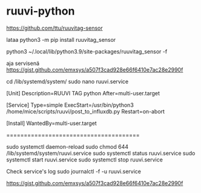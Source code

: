 # ruuvi-python

https://github.com/ttu/ruuvitag-sensor


lataa 
python3 -m pip install ruuvitag_sensor

python3 ~/.local/lib/python3.9/site-packages/ruuvitag_sensor -f

aja servisenä
https://gist.github.com/emxsys/a507f3cad928e66f6410e7ac28e2990f

cd /lib/systemd/system/
sudo nano ruuvi.service

[Unit]
Description=RUUVI TAG python
After=multi-user.target

[Service]
Type=simple
ExecStart=/usr/bin/python3 /home/mice/scripts/ruuvi/post_to_influxdb.py
Restart=on-abort

[Install]
WantedBy=multi-user.target

======================================

sudo systemctl daemon-reload 
sudo chmod 644 /lib/systemd/system/ruuvi.service
sudo systemctl status ruuvi.service 
sudo systemctl start ruuvi.service
sudo systemctl stop ruuvi.service

Check service's log
sudo journalctl -f -u ruuvi.service


https://gist.github.com/emxsys/a507f3cad928e66f6410e7ac28e2990f
